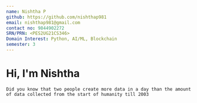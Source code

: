 ```yaml
---
name: Nishtha P
github: https://github.com/nishthap981
email: nishthap981@gmail.com
contact no: 9844902272
SRN/PRN: <PES2UG21CS346>
Domain Interest: Python, AI/ML, Blockchain
semester: 3
---
```


# Hi, I'm Nishtha

    Did you know that two people create more data in a day than the amount of data collected from the start of humanity till 2003
